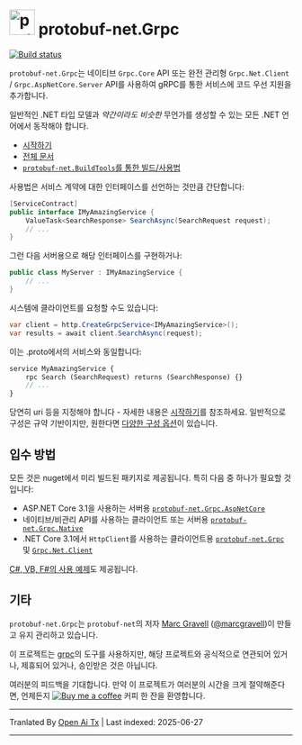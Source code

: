 # <img src="https://protogen.marcgravell.com/images/protobuf-net.svg" alt="protobuf-net logo" width="45" height="45"> protobuf-net.Grpc

[![Build status](https://ci.appveyor.com/api/projects/status/en9i5mp471ci6ip3/branch/main?svg=true)](https://ci.appveyor.com/project/StackExchange/protobuf-net-grpc/branch/main)

`protobuf-net.Grpc`는 네이티브 `Grpc.Core` API 또는 완전 관리형 `Grpc.Net.Client` / `Grpc.AspNetCore.Server` API를 사용하여 gRPC를 통한 서비스에 코드 우선 지원을 추가합니다.

일반적인 .NET 타입 모델과 *약간이라도 비슷한* 무언가를 생성할 수 있는 모든 .NET 언어에서 동작해야 합니다.

- [시작하기](https://protobuf-net.github.io/protobuf-net.Grpc/gettingstarted)
- [전체 문서](https://protobuf-net.github.io/protobuf-net.Grpc/)
- [`protobuf-net.BuildTools`를 통한 빌드/사용법](https://protobuf-net.github.io/protobuf-net/build_tools)

사용법은 서비스 계약에 대한 인터페이스를 선언하는 것만큼 간단합니다:

``` c#
[ServiceContract]
public interface IMyAmazingService {
    ValueTask<SearchResponse> SearchAsync(SearchRequest request);
    // ...
}
```

그런 다음 서버용으로 해당 인터페이스를 구현하거나:

``` c#
public class MyServer : IMyAmazingService {
    // ...
}
```

시스템에 클라이언트를 요청할 수도 있습니다:

``` c#
var client = http.CreateGrpcService<IMyAmazingService>();
var results = await client.SearchAsync(request);
```

이는 .proto에서의 서비스와 동일합니다:

``` proto
service MyAmazingService {
    rpc Search (SearchRequest) returns (SearchResponse) {}
	// ...
}
```

당연히 uri 등을 지정해야 합니다 - 자세한 내용은 [시작하기](https://protobuf-net.github.io/protobuf-net.Grpc/gettingstarted)를 참조하세요. 일반적으로 구성은 규약 기반이지만,
원한다면 [다양한 구성 옵션](https://protobuf-net.github.io/protobuf-net.Grpc/configuration)이 있습니다.

## 입수 방법

모든 것은 nuget에서 미리 빌드된 패키지로 제공됩니다. 특히 다음 중 하나가 필요할 것입니다:

- ASP.NET Core 3.1을 사용하는 서버용 [`protobuf-net.Grpc.AspNetCore`](https://www.nuget.org/packages/protobuf-net.Grpc.AspNetCore)
- 네이티브/비관리 API를 사용하는 클라이언트 또는 서버용 [`protobuf-net.Grpc.Native`](https://www.nuget.org/packages/protobuf-net.Grpc.Native)
- .NET Core 3.1에서 `HttpClient`를 사용하는 클라이언트용 [`protobuf-net.Grpc`](https://www.nuget.org/packages/protobuf-net.Grpc) 및 [`Grpc.Net.Client`](https://www.nuget.org/packages/Grpc.Net.Client/)

[C#, VB, F#의 사용 예제](https://github.com/protobuf-net/protobuf-net.Grpc/tree/main/examples/pb-net-grpc)도 제공됩니다.

## 기타

`protobuf-net.Grpc`는 `protobuf-net`의 저자 [Marc Gravell](https://github.com/mgravell) ([@marcgravell](https://twitter.com/marcgravell))이 만들고 유지 관리하고 있습니다.

이 프로젝트는 [grpc](https://github.com/grpc/)의 도구를 사용하지만, 해당 프로젝트와 공식적으로 연관되어 있거나, 제휴되어 있거나, 승인받은 것은 아닙니다.

여러분의 피드백을 기대합니다. 만약 이 프로젝트가 여러분의 시간을 크게 절약해준다면, 언제든지 [![Buy me a coffee](https://www.buymeacoffee.com/assets/img/custom_images/orange_img.png)](https://www.buymeacoffee.com/marcgravell) 커피 한 잔을 환영합니다.

---

Tranlated By [Open Ai Tx](https://github.com/OpenAiTx/OpenAiTx) | Last indexed: 2025-06-27

---